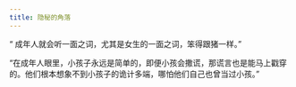 ```yaml
---
title: 隐秘的角落
---
```


“ 成年人就会听一面之词，尤其是女生的一面之词，笨得跟猪一样。”

“在成年人眼里，小孩子永远是简单的，即便小孩会撒谎，那谎言也是能马上戳穿的。他们根本想象不到小孩子的诡计多端，哪怕他们自己也曾当过小孩。”